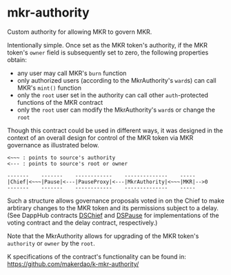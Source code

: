# mkr-authority
Custom authority for allowing MKR to govern MKR.

Intentionally simple. Once set as the MKR token's authority, if the MKR token's `owner` field is subsequently set to
zero, the following properties obtain:
* any user may call MKR's `burn` function
* only authorized users (according to the MkrAuthority's `ward`s) can call MKR's `mint()` function
* only the `root` user set in the authority can call other `auth`-protected functions of the MKR contract
* only the `root` user can modify the MkrAuthority's `ward`s or change the `root`

Though this contract could be used in different ways, it was designed in the context of an overall design for control 
of the MKR token via MKR governance as illustrated below.

```
<~~~ : points to source's authority
<--- : points to source's root or owner

-------    -------    ------------    --------------    -----
|Chief|<~~~|Pause|<---|PauseProxy|<---|MkrAuthority|<~~~|MKR|-->0
-------    -------    ------------    --------------    -----
```

Such a structure allows governance proposals voted in on the Chief to make arbtirary changes to the MKR token
and its permissions subject to a delay. (See DappHub contracts
[DSChief](https://github.com/dapphub/ds-chief) and [DSPause](https://github.com/dapphub/ds-pause)
for implementations of the voting contract and the delay contract, respectively.)

Note that the MkrAuthority allows for upgrading of the MKR token's `authority` or `owner` by the `root`.

K specifications of the contract's functionality can be found in: https://github.com/makerdao/k-mkr-authority/
